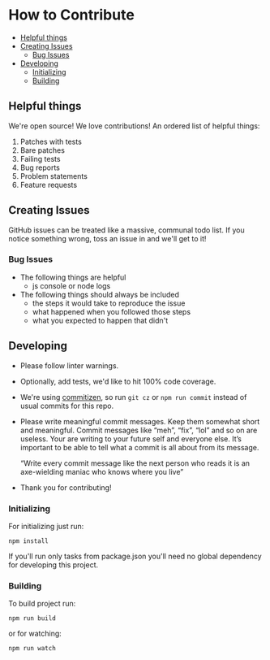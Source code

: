 # How to Contribute

<!-- START doctoc generated TOC please keep comment here to allow auto update -->
<!-- DON'T EDIT THIS SECTION, INSTEAD RE-RUN doctoc TO UPDATE -->


- [Helpful things](#helpful-things)
- [Creating Issues](#creating-issues)
  - [Bug Issues](#bug-issues)
- [Developing](#developing)
  - [Initializing](#initializing)
  - [Building](#building)

<!-- END doctoc generated TOC please keep comment here to allow auto update -->

## Helpful things

We're open source! We love contributions! An ordered list of helpful things:

1. Patches with tests
2. Bare patches
3. Failing tests
4. Bug reports
5. Problem statements
6. Feature requests


## Creating Issues
GitHub issues can be treated like a massive, communal todo list. If you notice something wrong, toss an issue in and we'll get to it!


### Bug Issues
* The following things are helpful
    * js console or node logs
* The following things should always be included
    * the steps it would take to reproduce the issue
    * what happened when you followed those steps
    * what you expected to happen that didn't

## Developing
* Please follow linter warnings.
* Optionally, add tests, we'd like to hit 100% code coverage.
* We're using [commitizen](https://github.com/commitizen/cz-cli), so run `git cz` or `npm run commit` instead of usual commits for this repo.
* Please write meaningful commit messages. Keep them somewhat short and meaningful. Commit messages like “meh”, “fix”, “lol” and so on are useless. Your are writing to your future self and everyone else. It’s important to be able to tell what a commit is all about from its message.

    “Write every commit message like the next person who reads it is an axe-wielding maniac who knows where you live”

* Thank you for contributing!

### Initializing
For initializing just run:
```
npm install
```
If you'll run only tasks from package.json you'll need no global dependency for developing this project.

### Building
To build project run:
```
npm run build
```
or for watching:
```
npm run watch
```
